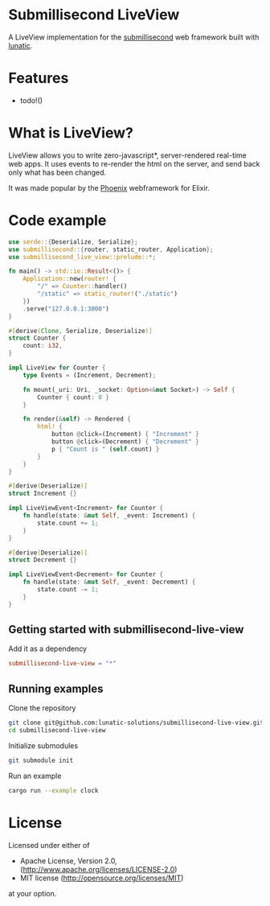 # Submillisecond LiveView

A LiveView implementation for the [submillisecond] web framework built with [lunatic].

# Features

- todo!()

# What is LiveView?

LiveView allows you to write zero-javascript\*, server-rendered real-time web apps.
It uses events to re-render the html on the server, and send back only what has been changed.

It was made popular by the [Phoenix] webframework for Elixir.

[phoenix]: https://hexdocs.pm/phoenix_live_view/Phoenix.LiveView.html

# Code example

```rust
use serde::{Deserialize, Serialize};
use submillisecond::{router, static_router, Application};
use submillisecond_live_view::prelude::*;

fn main() -> std::io::Result<()> {
    Application::new(router! {
        "/" => Counter::handler()
        "/static" => static_router!("./static")
    })
    .serve("127.0.0.1:3000")
}

#[derive(Clone, Serialize, Deserialize)]
struct Counter {
    count: i32,
}

impl LiveView for Counter {
    type Events = (Increment, Decrement);

    fn mount(_uri: Uri, _socket: Option<&mut Socket>) -> Self {
        Counter { count: 0 }
    }

    fn render(&self) -> Rendered {
        html! {
            button @click=(Increment) { "Increment" }
            button @click=(Decrement) { "Decrement" }
            p { "Count is " (self.count) }
        }
    }
}

#[derive(Deserialize)]
struct Increment {}

impl LiveViewEvent<Increment> for Counter {
    fn handle(state: &mut Self, _event: Increment) {
        state.count += 1;
    }
}

#[derive(Deserialize)]
struct Decrement {}

impl LiveViewEvent<Decrement> for Counter {
    fn handle(state: &mut Self, _event: Decrement) {
        state.count -= 1;
    }
}
```

## Getting started with submillisecond-live-view

Add it as a dependency

```toml
submillisecond-live-view = "*"
```

## Running examples

Clone the repository

```bash
git clone git@github.com:lunatic-solutions/submillisecond-live-view.git
cd submillisecond-live-view
```

Initialize submodules

```bash
git submodule init
```

Run an example

```bash
cargo run --example clock
```

# License

Licensed under either of

- Apache License, Version 2.0, (http://www.apache.org/licenses/LICENSE-2.0)
- MIT license (http://opensource.org/licenses/MIT)

at your option.

[lunatic]: https://lunatic.solutions
[submillisecond]: https://github.com/lunatic-solutions/submillisecond
